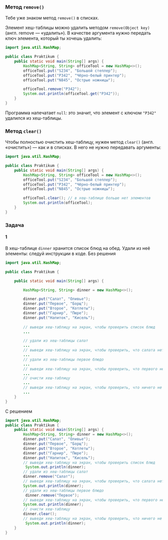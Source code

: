### Метод `remove()`

Тебе уже знаком метод `remove()` в списках.

Элемент хеш-таблицы можно удалить методом `remove(Object key)` (англ. remove — «удалить»). В качестве аргумента нужно передать ключ элемента, который ты хочешь удалить:

```java
import java.util.HashMap;

public class Praktikum {
    public static void main(String[] args) {
        HashMap<String, String> officeTool = new HashMap<>();
        officeTool.put("S234", "Большой степлер");
        officeTool.put("P342", "Чёрно-белый принтер");
        officeTool.put("N845", "Острые ножницы");

        officeTool.remove("P342");
        System.out.println(officeTool.get("P342"));
    }
}
```

Программа напечатает `null`: это значит, что элемент с ключом `"P342"` удалился из хеш-таблицы.

### Метод `clear()`

Чтобы полностью очистить хеш-таблицу, нужен метод `clear()` (англ. «очистить») — как и в списках. В него не нужно передавать аргументы:

```java
import java.util.HashMap;

public class Praktikum {
    public static void main(String[] args) {
        HashMap<String, String> officeTool = new HashMap<>();
        officeTool.put("S234", "Большой степлер");
        officeTool.put("P342", "Чёрно-белый принтер");
        officeTool.put("N845", "Острые ножницы");

        officeTool.clear(); // в хеш-таблице больше нет элементов
        System.out.println(officeTool); 
    }
} 
```

### Задача
#### 1
В хеш-таблице `dinner` хранится список блюд на обед. Удали из неё элементы: следуй инструкции в коде.
Без решения
```Java
import java.util.HashMap;

public class Praktikum {

    public static void main(String[] args) {

        HashMap<String, String> dinner = new HashMap<>();

        dinner.put("Салат", "Оливье");
        dinner.put("Первое", "Борщ");
        dinner.put("Второе", "Котлеты");
        dinner.put("Гарнир", "Пюре");
        dinner.put("Напиток", "Кисель");
            
        // выведи хеш-таблицу на экран, чтобы проверить список блюд
        ...

        // удали из хеш-таблицы салат
        ...
        // выведи хеш-таблицу на экран, чтобы проверить, что салата нет
        ...
        // удали из хеш-таблицы первое блюдо
        ...
        // выведи хеш-таблицу на экран, чтобы проверить, что первого нет
        ...
        // очисти хеш-таблицу
        ...
        // выведи хеш-таблицу на экран, чтобы проверить, что ничего не осталось
        ...
    }
}
```

С решением
```Java
import java.util.HashMap;
public class Praktikum {
    public static void main(String[] args) {
        HashMap<String, String> dinner = new HashMap<>();
        dinner.put("Салат", "Оливье");
        dinner.put("Первое", "Борщ");
        dinner.put("Второе", "Котлеты");
        dinner.put("Гарнир", "Пюре");
        dinner.put("Напиток", "Кисель");
        // выведи хеш-таблицу на экран, чтобы проверить список блюд
         System.out.println(dinner);
        // удали из хеш-таблицы салат
        dinner.remove("Салат");
        // выведи хеш-таблицу на экран, чтобы проверить, что салата нет
        System.out.println(dinner);
        // удали из хеш-таблицы первое блюдо
         dinner.remove("Первое");
        // выведи хеш-таблицу на экран, чтобы проверить, что первого нет
        System.out.println(dinner);
        // очисти хеш-таблицу
        dinner.clear();
        // выведи хеш-таблицу на экран, чтобы проверить, что ничего не осталось
         System.out.println(dinner);
    }
}

```
